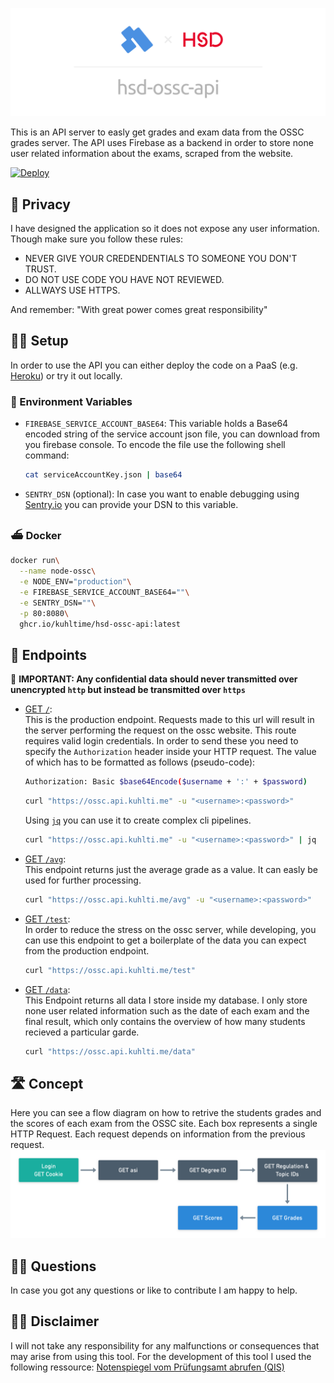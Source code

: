 <p align="center">
  <img src="./assets/banner.png" alt="Banner" max-height="240px">
</p>

This is an API server to easly get grades and exam data from the OSSC grades server. The API uses Firebase as a backend in order to store none user related information about the exams, scraped from the website.

[![Deploy](https://www.herokucdn.com/deploy/button.svg)](https://heroku.com/deploy?template=https://github.com/KuhlTime/hsd-ossc-api/tree/main)

## 🔐 Privacy

I have designed the application so it does not expose any user information. Though make sure you follow these rules:

- NEVER GIVE YOUR CREDENDENTIALS TO SOMEONE YOU DON'T TRUST. 
- DO NOT USE CODE YOU HAVE NOT REVIEWED.
- ALLWAYS USE HTTPS.

And remember: "With great power comes great responsibility"

## 👩‍💻 Setup

In order to use the API you can either deploy the code on a PaaS (e.g. [Heroku](https://heroku.com)) or try it out locally.

### 👾 Environment Variables

- `FIREBASE_SERVICE_ACCOUNT_BASE64`: This variable holds a Base64 encoded string of the service account json file, you can download from you firebase console. To encode the file use the following shell command:

	```sh
  cat serviceAccountKey.json | base64
	```
- `SENTRY_DSN` (optional): In case you want to enable debugging using [Sentry.io](https://sentry.io) you can provide your DSN to this variable.

### ⛴ Docker

```sh
docker run\
  --name node-ossc\
  -e NODE_ENV="production"\
  -e FIREBASE_SERVICE_ACCOUNT_BASE64=""\
  -e SENTRY_DSN=""\
  -p 80:8080\
  ghcr.io/kuhltime/hsd-ossc-api:latest
```

## 🌈 Endpoints

🚨 **IMPORTANT: Any confidential data should never transmitted over unencrypted `http` but instead be transmitted over `https`**

- [GET `/`](https://ossc.api.kuhlti.me/):<br>
	This is the production endpoint. Requests made to this url will result in the server performing the request on the ossc website. This route requires valid login credentials. In order to send these you need to specify the `Authorization` header inside your HTTP request. The value of which has to be formatted as follows (pseudo-code):

	```sh
	Authorization: Basic $base64Encode($username + ':' + $password)
	```

	```sh
	curl "https://ossc.api.kuhlti.me" -u "<username>:<password>"
	```

	Using [`jq`](https://stedolan.github.io/jq/) you can use it to create complex cli pipelines.

	```sh
	curl "https://ossc.api.kuhlti.me" -u "<username>:<password>" | jq
	```

- [GET `/avg`](https://ossc.api.kuhlti.me/avg):<br>
	This endpoint returns just the average grade as a value. It can easly be used for further processing.

	```sh
	curl "https://ossc.api.kuhlti.me/avg" -u "<username>:<password>"
	```

- [GET `/test`](https://ossc.api.kuhlti.me/test):<br>
	In order to reduce the stress on the ossc server, while developing, you can use this endpoint to get a boilerplate of the data you can expect from the production endpoint.

	```sh
	curl "https://ossc.api.kuhlti.me/test"
	```

- [GET `/data`](https://ossc.api.kuhlti.me/data):<br>
	This Endpoint returns all data I store inside my database. I only store none user related information such as the date of each exam and the final result, which only contains the overview of how many students recieved a particular garde.

	```sh
	curl "https://ossc.api.kuhlti.me/data"
	```
	
## 🛣 Concept

Here you can see a flow diagram on how to retrive the students grades and the scores of each exam from the OSSC site. Each box represents a single HTTP Request. Each request depends on information from the previous request.
![Request Flowchart](assets/request-flow.png)

## 🙋‍♂️ Questions

In case you got any questions or like to contribute I am happy to help.

## 👨‍⚖️ Disclaimer

I will not take any responsibility for any malfunctions or consequences that may arise from using this tool. For the development of this tool I used the following ressource: [Notenspiegel vom Prüfungsamt abrufen (QIS)](https://www.python-forum.de/viewtopic.php?t=9870)

